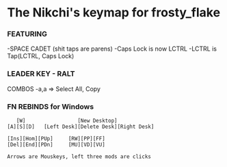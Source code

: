 # The Nikchi's keymap for frosty_flake

### FEATURING
-SPACE CADET (shit taps are parens)
-Caps Lock is now LCTRL
-LCTRL is Tap(LCTRL, Caps Lock)

### LEADER KEY - RALT
COMBOS
-a,a => Select All, Copy



### FN REBINDS for Windows
```
   [W]                 [New Desktop]
[A][S][D]   [Left Desk][Delete Desk][Right Desk]

[Ins][Hom][PUp]     [RW][PP][FF]
[Del][End][PDn]     [MU][VD][VU]

Arrows are Mouskeys, left three mods are clicks

```
